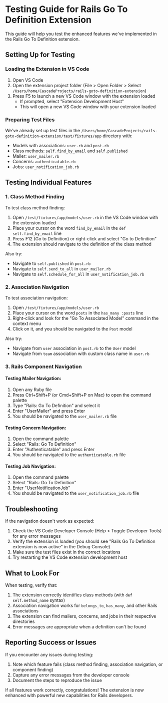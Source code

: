 # Testing Guide for Rails Go To Definition Extension

This guide will help you test the enhanced features we've implemented in the Rails Go To Definition extension.

## Setting Up for Testing

### Loading the Extension in VS Code

1. Open VS Code
2. Open the extension project folder (File > Open Folder > Select `/Users/home/CascadeProjects/rails-goto-definition-extension`)
3. Press F5 to launch a new VS Code window with the extension loaded
   - If prompted, select "Extension Development Host"
   - This will open a new VS Code window with your extension loaded

### Preparing Test Files

We've already set up test files in the `/Users/home/CascadeProjects/rails-goto-definition-extension/test/fixtures/app` directory with:

- Models with associations: `user.rb` and `post.rb`
- Class methods: `self.find_by_email` and `self.published`
- Mailer: `user_mailer.rb`
- Concerns: `authenticatable.rb`
- Jobs: `user_notification_job.rb`

## Testing Individual Features

### 1. Class Method Finding

To test class method finding:

1. Open `/test/fixtures/app/models/user.rb` in the VS Code window with the extension loaded
2. Place your cursor on the word `find_by_email` in the `def self.find_by_email` line
3. Press F12 (Go to Definition) or right-click and select "Go to Definition"
4. The extension should navigate to the definition of the class method

Also try:
- Navigate to `self.published` in `post.rb`
- Navigate to `self.send_to_all` in `user_mailer.rb`
- Navigate to `self.schedule_for_all` in `user_notification_job.rb`

### 2. Association Navigation

To test association navigation:

1. Open `/test/fixtures/app/models/user.rb`
2. Place your cursor on the word `posts` in the `has_many :posts` line
3. Right-click and look for the "Go To Associated Model" command in the context menu
4. Click on it, and you should be navigated to the `Post` model

Also try:
- Navigate from `user` association in `post.rb` to the `User` model
- Navigate from `team` association with custom class name in `user.rb`

### 3. Rails Component Navigation

#### Testing Mailer Navigation:
1. Open any Ruby file
2. Press Ctrl+Shift+P (or Cmd+Shift+P on Mac) to open the command palette
3. Type "Rails: Go To Definition" and select it
4. Enter "UserMailer" and press Enter
5. You should be navigated to the `user_mailer.rb` file

#### Testing Concern Navigation:
1. Open the command palette
2. Select "Rails: Go To Definition"
3. Enter "Authenticatable" and press Enter
4. You should be navigated to the `authenticatable.rb` file

#### Testing Job Navigation:
1. Open the command palette
2. Select "Rails: Go To Definition"
3. Enter "UserNotificationJob"
4. You should be navigated to the `user_notification_job.rb` file

## Troubleshooting

If the navigation doesn't work as expected:

1. Check the VS Code Developer Console (Help > Toggle Developer Tools) for any error messages
2. Verify the extension is loaded (you should see "Rails Go To Definition extension is now active" in the Debug Console)
3. Make sure the test files exist in the correct locations
4. Try restarting the VS Code extension development host

## What to Look For

When testing, verify that:

1. The extension correctly identifies class methods (with `def self.method_name` syntax) 
2. Association navigation works for `belongs_to`, `has_many`, and other Rails associations
3. The extension can find mailers, concerns, and jobs in their respective directories
4. Error messages are appropriate when a definition can't be found

## Reporting Success or Issues

If you encounter any issues during testing:
1. Note which feature fails (class method finding, association navigation, or component finding)
2. Capture any error messages from the developer console
3. Document the steps to reproduce the issue

If all features work correctly, congratulations! The extension is now enhanced with powerful new capabilities for Rails developers.
